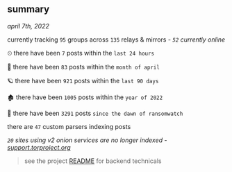
## summary
_april 7th, 2022_

currently tracking `95` groups across `135` relays & mirrors - _`52` currently online_

⏲ there have been `7` posts within the `last 24 hours`

🦈 there have been `83` posts within the `month of april`

🪐 there have been `921` posts within the `last 90 days`

🏚 there have been `1005` posts within the `year of 2022`

🦕 there have been `3291` posts `since the dawn of ransomwatch`

there are `47` custom parsers indexing posts

_`20` sites using v2 onion services are no longer indexed - [support.torproject.org](https://support.torproject.org/onionservices/v2-deprecation/)_

> see the project [README](https://github.com/thetanz/ransomwatch#ransomwatch--) for backend technicals
